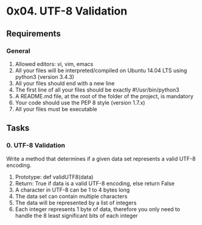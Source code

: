 # 0x04. UTF-8 Validation

## Requirements

### General
1. Allowed editors: vi, vim, emacs
2. All your files will be interpreted/compiled on Ubuntu 14.04 LTS using python3 (version 3.4.3)
3. All your files should end with a new line
4. The first line of all your files should be exactly #!/usr/bin/python3
5. A README.md file, at the root of the folder of the project, is mandatory
6. Your code should use the PEP 8 style (version 1.7.x)
7. All your files must be executable

## Tasks
### 0. UTF-8 Validation
Write a method that determines if a given data set represents a valid UTF-8 encoding.

1. Prototype: def validUTF8(data)
2. Return: True if data is a valid UTF-8 encoding, else return False
3. A character in UTF-8 can be 1 to 4 bytes long
4. The data set can contain multiple characters
5. The data will be represented by a list of integers
6. Each integer represents 1 byte of data, therefore you only need to handle the 8 least significant bits of each integer
